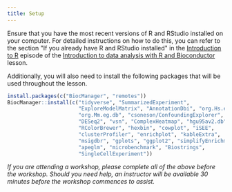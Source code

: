 ```yaml
---
title: Setup
---
```


Ensure that you have the most recent versions of R and RStudio installed on your computer.
For detailed instructions on how to do this, you can refer to the section "If you already have R and RStudio installed"
in the [Introduction to R](https://carpentries-incubator.github.io/bioc-intro/#r-and-rstudio)
episode of the [Introduction to data analysis with R and Bioconductor](https://carpentries-incubator.github.io/bioc-intro) lesson.

Additionally, you will also need to install the following packages that will be used throughout the lesson.

```r
install.packages(c("BiocManager", "remotes"))
BiocManager::install(c("tidyverse", "SummarizedExperiment",
                       "ExploreModelMatrix", "AnnotationDbi", "org.Hs.eg.db", 
                       "org.Mm.eg.db", "csoneson/ConfoundingExplorer",
                       "DESeq2", "vsn", "ComplexHeatmap", "hgu95av2.db",
                       "RColorBrewer", "hexbin", "cowplot", "iSEE",
                       "clusterProfiler", "enrichplot", "kableExtra",
                       "msigdbr", "gplots", "ggplot2", "simplifyEnrichment",
                       "apeglm", "microbenchmark", "Biostrings",
                       "SingleCellExperiment"))

```

_If you are attending a workshop, please complete all of the above before the workshop. Should you need help, an instructor will be available 30 minutes before the workshop commences to assist._








